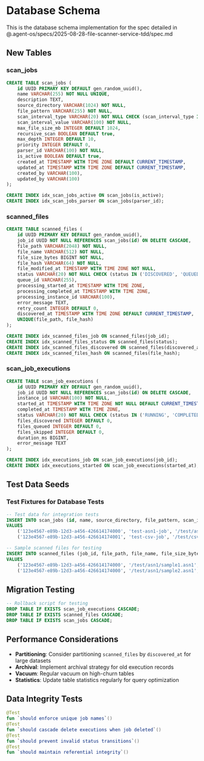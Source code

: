 # Database Schema

This is the database schema implementation for the spec detailed in @.agent-os/specs/2025-08-28-file-scanner-service-tdd/spec.md

## New Tables

### scan_jobs

```sql
CREATE TABLE scan_jobs (
    id UUID PRIMARY KEY DEFAULT gen_random_uuid(),
    name VARCHAR(255) NOT NULL UNIQUE,
    description TEXT,
    source_directory VARCHAR(1024) NOT NULL,
    file_pattern VARCHAR(255) NOT NULL,
    scan_interval_type VARCHAR(20) NOT NULL CHECK (scan_interval_type IN ('CRON', 'FIXED')),
    scan_interval_value VARCHAR(100) NOT NULL,
    max_file_size_mb INTEGER DEFAULT 1024,
    recursive_scan BOOLEAN DEFAULT true,
    max_depth INTEGER DEFAULT 10,
    priority INTEGER DEFAULT 0,
    parser_id VARCHAR(100) NOT NULL,
    is_active BOOLEAN DEFAULT true,
    created_at TIMESTAMP WITH TIME ZONE DEFAULT CURRENT_TIMESTAMP,
    updated_at TIMESTAMP WITH TIME ZONE DEFAULT CURRENT_TIMESTAMP,
    created_by VARCHAR(100),
    updated_by VARCHAR(100)
);

CREATE INDEX idx_scan_jobs_active ON scan_jobs(is_active);
CREATE INDEX idx_scan_jobs_parser ON scan_jobs(parser_id);
```

### scanned_files

```sql
CREATE TABLE scanned_files (
    id UUID PRIMARY KEY DEFAULT gen_random_uuid(),
    job_id UUID NOT NULL REFERENCES scan_jobs(id) ON DELETE CASCADE,
    file_path VARCHAR(2048) NOT NULL,
    file_name VARCHAR(512) NOT NULL,
    file_size_bytes BIGINT NOT NULL,
    file_hash VARCHAR(64) NOT NULL,
    file_modified_at TIMESTAMP WITH TIME ZONE NOT NULL,
    status VARCHAR(20) NOT NULL CHECK (status IN ('DISCOVERED', 'QUEUED', 'PROCESSING', 'COMPLETED', 'FAILED', 'SKIPPED')),
    queue_id VARCHAR(255),
    processing_started_at TIMESTAMP WITH TIME ZONE,
    processing_completed_at TIMESTAMP WITH TIME ZONE,
    processing_instance_id VARCHAR(100),
    error_message TEXT,
    retry_count INTEGER DEFAULT 0,
    discovered_at TIMESTAMP WITH TIME ZONE DEFAULT CURRENT_TIMESTAMP,
    UNIQUE(file_path, file_hash)
);

CREATE INDEX idx_scanned_files_job ON scanned_files(job_id);
CREATE INDEX idx_scanned_files_status ON scanned_files(status);
CREATE INDEX idx_scanned_files_discovered ON scanned_files(discovered_at);
CREATE INDEX idx_scanned_files_hash ON scanned_files(file_hash);
```

### scan_job_executions

```sql
CREATE TABLE scan_job_executions (
    id UUID PRIMARY KEY DEFAULT gen_random_uuid(),
    job_id UUID NOT NULL REFERENCES scan_jobs(id) ON DELETE CASCADE,
    instance_id VARCHAR(100) NOT NULL,
    started_at TIMESTAMP WITH TIME ZONE NOT NULL DEFAULT CURRENT_TIMESTAMP,
    completed_at TIMESTAMP WITH TIME ZONE,
    status VARCHAR(20) NOT NULL CHECK (status IN ('RUNNING', 'COMPLETED', 'FAILED')),
    files_discovered INTEGER DEFAULT 0,
    files_queued INTEGER DEFAULT 0,
    files_skipped INTEGER DEFAULT 0,
    duration_ms BIGINT,
    error_message TEXT
);

CREATE INDEX idx_executions_job ON scan_job_executions(job_id);
CREATE INDEX idx_executions_started ON scan_job_executions(started_at);
```

## Test Data Seeds

### Test Fixtures for Database Tests

```sql
-- Test data for integration tests
INSERT INTO scan_jobs (id, name, source_directory, file_pattern, scan_interval_type, scan_interval_value, parser_id)
VALUES 
    ('123e4567-e89b-12d3-a456-426614174000', 'test-asn1-job', '/test/asn1', '*.asn1', 'CRON', '*/5 * * * *', 'zte-asn1-parser'),
    ('123e4567-e89b-12d3-a456-426614174001', 'test-csv-job', '/test/csv', '*.csv', 'FIXED', 'PT5M', 'csv-parser');

-- Sample scanned files for testing
INSERT INTO scanned_files (job_id, file_path, file_name, file_size_bytes, file_hash, file_modified_at, status)
VALUES 
    ('123e4567-e89b-12d3-a456-426614174000', '/test/asn1/sample1.asn1', 'sample1.asn1', 1024, 'abc123', NOW(), 'DISCOVERED'),
    ('123e4567-e89b-12d3-a456-426614174000', '/test/asn1/sample2.asn1', 'sample2.asn1', 2048, 'def456', NOW(), 'QUEUED');
```

## Migration Testing

```sql
-- Rollback script for testing
DROP TABLE IF EXISTS scan_job_executions CASCADE;
DROP TABLE IF EXISTS scanned_files CASCADE;
DROP TABLE IF EXISTS scan_jobs CASCADE;
```

## Performance Considerations

- **Partitioning**: Consider partitioning `scanned_files` by `discovered_at` for large datasets
- **Archival**: Implement archival strategy for old execution records
- **Vacuum**: Regular vacuum on high-churn tables
- **Statistics**: Update table statistics regularly for query optimization

## Data Integrity Tests

```kotlin
@Test
fun `should enforce unique job names`()
@Test
fun `should cascade delete executions when job deleted`()
@Test
fun `should prevent invalid status transitions`()
@Test
fun `should maintain referential integrity`()
```